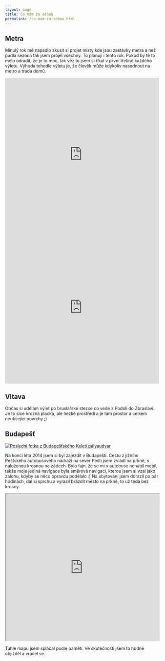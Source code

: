 ```yaml
---
layout: page
title: Co mám za sebou
permalink: /co-mam-za-sebou.html
---
```


## Metra

Minulý rok mě napadlo zkusit si projet místy kde jsou zastávky metra a než padla sezóna tak jsem projel všechny.
To plánuji i tento rok. Pokud by tě to mělo odradit, že je to moc, tak věz to jsem si říkal v první třetině každého
výletu. Výhoda tohodle výletu je, že člověk může kdykoliv nasednout na metro a tradá domů.

<iframe frameBorder="0" src="http://www.wikiloc.com/wikiloc/spatialArtifacts.do?event=view&id=7229153&measures=on&metricunits=on&title=on&near=off&images=off&maptype=S" width="100%" height="500px"></iframe>

<iframe frameBorder="0" src="http://www.wikiloc.com/wikiloc/spatialArtifacts.do?event=view&id=6640233&measures=on&metricunits=on&title=on&near=off&images=off&maptype=S" width="100%" height="500px"></iframe>

## Vltava

Občas si udělám výlet po bruslařské stezce co vede z Podolí do Zbraslavi. Je to sice hrozná placka, ale hezké prostředí
a je tam prostor a celkem neubíjející povrchy ;)

## Budapešť

[![Poslední fotka z Budapešťského Keleti pályaudvar](https://files.app.net/mzjph4K5f.jpg)](https://files.app.net/mzjph4K5f.jpg "Poslední fotka z Budapešťského Keleti pályaudvar")

Na konci léta 2014 jsem si byl zajezdit v Budapešti. Cestu z jižního Pešťského autobusového nádraži na sever Pešti jsem
zvládl na prkně, s naloženou krosnou na zádech. Bylo fajn, že se mi v autobuse nenabil mobil, takže moje jediná navigace
 byla směrová navigaci, kterou jsem si vzal jako zalohu, kdyby se něco opravdu podělalo :) Na ubytování jsem dorazil po
 pár hodinách, dal si sprchu a vyrazil brázdit město na prkně, to už teda bez krosny.

<iframe src="https://mapsengine.google.com/map/u/0/embed?mid=zKt86QEB5D7Y.kzG4DDm5rfdQ" width="100%" height="480"></iframe>

Tuhle mapu jsem splácal podle paměti. Ve skutečnosti jsem to hodně objížděl a vracel se.
